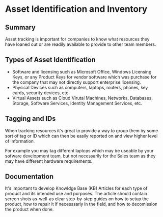 # Asset Identification and Inventory

## Summary

Asset tracking is important for companies to know what resources they have loaned out or are readily available to provide to other team members.

## Types of Asset Identification

- Software and licensing such as Microsoft Office, Windows Licensing Keys, or any Product Keys for vendor software which was purchase for the company that may not directly support enterprise licensing.
- Physical Devices such as computers, laptops, routers, phones, key cards, security devices, etc.
- Virtual Assets such as Cloud Virutal Machines, Networks, Databases, Storage, Software Services, Identity Management Services, etc.

## Tagging and IDs

When tracking resources it's great to provide a way to group them by some sort of tag or ID which can then be easily reported on and view higher level of information.

For example you may tag different laptops which may be useable by your sofware development team, but not necessarily for the Sales team as they may have different hardware requirements.

## Documentation

It's important to develop Knowldge Base (KB) Articles for each type of product and its intended use and purposes. The article should contain screen shots as-well-as clear step-by-step guides on how to setup the product, how to repair it if necesssariy in the field, and how to decomission the product when done.
